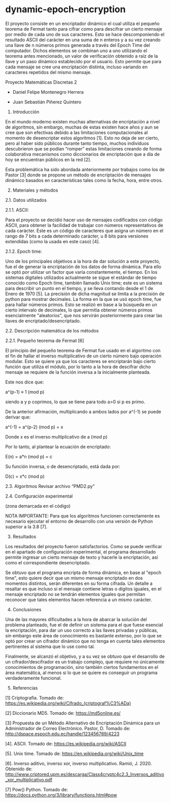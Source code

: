 # dynamic-epoch-encryption
El proyecto consiste en un encriptador dinámico el cual utiliza el pequeño teorema de Fermat tanto para cifrar como para descifrar un cierto mensaje por medio de cada uno de sus caracteres. Esto se hace descomponiendo el resultado ASCII del carácter en una suma de n enteros y a su vez creando una llave de n números primos generada a través del Epoch Time del computador. Dichos elementos se combinan uno a uno utilizando el teorema antes mencionado, un valor de verificación obtenido a raíz de la llave y un paso dinámico establecido por el usuario. Esto permite que para cada mensaje se cree una encriptación distinta, incluso variando en caracteres repetidos del mismo mensaje.

Proyecto Matemáticas Discretas 2

- Daniel Felipe Montenegro Herrera

- Juan Sebastián Piñerez Quintero

1. Introducción

En el mundo moderno existen muchas alternativas de encriptación a nivel de algoritmos, sin embargo, muchas de estas existen hace años y aun se cree que son efectivas debido a las limitaciones computacionales al momento de desencriptar estos algoritmos [1]. Esto no deja de ser cierto, pero al haber sido públicos durante tanto tiempo, muchos individuos descubrieron que se podían “romper” estas limitaciones creando de forma colaborativa mecanismos como diccionarios de encriptación que a día de hoy se encuentran públicos en la red [2].

Esta problemática ha sido abordada anteriormente por trabajos como los de Pastor [3] donde se propone un método de encriptación de mensajes dinámico basados en características tales como la fecha, hora, entre otros.

2. Materiales y métodos

2.1. Datos utilizados

2.1.1. ASCII:

Para el proyecto se decidió hacer uso de mensajes codificados con código ASCII, para obtener la facilidad de trabajar con números representativos de cada carácter. Este es un código de caracteres que asigna un número en el rango de 7 bits a cada determinado carácter, u 8 bits para versiones extendidas (como la usada en este caso) [4].

2.1.2. Epoch time:

Uno de los principales objetivos a la hora de dar solución a este proyecto, fue el de generar la encriptación de los datos de forma dinámica. Para ello se optó por utilizar un factor que varía constantemente, el tiempo. En los sistemas digitales utilizados actualmente se sigue el estándar de tiempo conocido como Epoch time, también llamado Unix time; este es un sistema para describir un punto en el tiempo, y se lleva contando desde el 1 de Enero de 1970 [5]. La precisión de dicha magnitud se limita a la precisión de python para mostrar decimales. La forma en la que se usó epoch time, fue para hallar números primos. Esto se realizó en base a la búsqueda en un cierto intervalo de decimales, lo que permitía obtener números primos esencialmente "aleatorios", que nos servirán posteriormente para crear las llaves de encriptado/desencriptado.

2.2. Descripción matemática de los métodos

2.2.1. Pequeño teorema de Fermat [6]

El principio del pequeño teorema de Fermat fue usado en el algoritmo con el fin de hallar el inverso multiplicativo de un cierto número bajo operación modular. Esto se quiere ya que los caracteres se encriptarán bajo cierto función que utiliza el módulo, por lo tanto a la hora de descifrar dicho mensaje se requiere de la función inversa a la inicialmente planteada.

Este nos dice que:

a^(p-1) ≡ 1 (mod p)

siendo a y p coprimos, lo que se tiene para todo a>0 si p es primo.

De la anterior afirmación, multiplicando a ambos lados por a^(-1) se puede derivar que:

a^(-1) = a^(p-2) (mod p) = x

Donde x es el inverso multiplicativo de a (mod p)

Por lo tanto, al plantear la ecuación de encriptado:

E(n) = a*n (mod p) = c

Su función inversa, o de desencriptado, está dada por:

D(c) = x*c (mod p)

2.3. Algoritmos
Revisar archivo “PMD2.py”

2.4. Configuración experimental

(zona demarcada en el código)

NOTA IMPORTANTE: Para que los algoritmos funcionen correctamente es necesario ejecutar el entorno de desarrollo con una versión de Python superior a la 3.8 [7].


3. Resultados

Los resultados del proyecto fueron satisfactorios. Como se puede verificar en el apartado de configuración experimental, el programa desarrollado permite ingresar un cierto mensaje de texto y hacerle la encriptación, así como el correspondiente desencriptado.

Se obtuvo que el programa encripta de forma dinámica, en base al "epoch time", esto quiere decir que un mismo mensaje encriptado en dos momentos distintos, serán diferentes en su forma cifrada. Un detalle a resaltar es que incluso si el mensaje contiene letras o dígitos iguales, en el mensaje encriptado no se tendrán elementos iguales que permitan reconocer que tales elementos hacen referencia a un mismo carácter.

4. Conclusiones

Una de las mayores dificultades a la hora de abarcar la solución del problema planteado, fue el de definir un sistema para el que fuese esencial la encriptación, para dar un uso correcto a las llaves privadas y públicas, sin embargo este área de conocimiento es bastante extenso, por lo que se optó por crear un cifrador dinámico que no tenga en cuenta tales elementos pertinentes al sistema que lo use como tal.

Finalmente, se alcanzó el objetivo, y a su vez se obtuvo que el desarrollo de un cifrador/descifrador es un trabajo complejo, que requiere no únicamente conocimientos de programación, sino también ciertos fundamentos en el área matemática, al menos si lo que se quiere es conseguir un programa verdaderamente funcional.

5. Referencias

[1] Criptografia. Tomado de: https://es.wikipedia.org/wiki/Cifrado_(criptograf%C3%ADa)

[2] Diccionario MD5. Tomado de: https://md5online.es/

[3] Propuesta de un Método Alternativo de Encriptación Dinámica para un Administrador de Correo Electrónico. Pastor, D. Tomado de: http://dspace.espoch.edu.ec/handle/123456789/4223

[4]. ASCII. Tomado de: https://es.wikipedia.org/wiki/ASCII

[5]. Unix time. Tomado de: https://en.wikipedia.org/wiki/Unix_time

[6]. Inverso aditivo, inverso xor, inverso multiplicativo. Ramió, J. 2020. Obtenido de: http://www.criptored.upm.es/descarga/Class4cryptc4c2.3_Inversos_aditivo_xor_multiplicativo.pdf

[7] Pow() Python. Tomado de: https://docs.python.org/3/library/functions.html#pow

